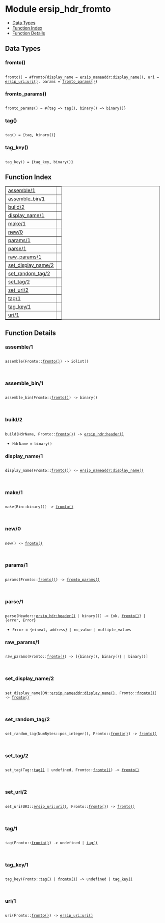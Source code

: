 

# Module ersip_hdr_fromto #
* [Data Types](#types)
* [Function Index](#index)
* [Function Details](#functions)

<a name="types"></a>

## Data Types ##




### <a name="type-fromto">fromto()</a> ###


<pre><code>
fromto() = #fromto{display_name = <a href="ersip_nameaddr.md#type-display_name">ersip_nameaddr:display_name()</a>, uri = <a href="ersip_uri.md#type-uri">ersip_uri:uri()</a>, params = <a href="#type-fromto_params">fromto_params()</a>}
</code></pre>




### <a name="type-fromto_params">fromto_params()</a> ###


<pre><code>
fromto_params() = #{tag =&gt; <a href="#type-tag">tag()</a>, binary() =&gt; binary()}
</code></pre>




### <a name="type-tag">tag()</a> ###


<pre><code>
tag() = {tag, binary()}
</code></pre>




### <a name="type-tag_key">tag_key()</a> ###


<pre><code>
tag_key() = {tag_key, binary()}
</code></pre>

<a name="index"></a>

## Function Index ##


<table width="100%" border="1" cellspacing="0" cellpadding="2" summary="function index"><tr><td valign="top"><a href="#assemble-1">assemble/1</a></td><td></td></tr><tr><td valign="top"><a href="#assemble_bin-1">assemble_bin/1</a></td><td></td></tr><tr><td valign="top"><a href="#build-2">build/2</a></td><td></td></tr><tr><td valign="top"><a href="#display_name-1">display_name/1</a></td><td></td></tr><tr><td valign="top"><a href="#make-1">make/1</a></td><td></td></tr><tr><td valign="top"><a href="#new-0">new/0</a></td><td></td></tr><tr><td valign="top"><a href="#params-1">params/1</a></td><td></td></tr><tr><td valign="top"><a href="#parse-1">parse/1</a></td><td></td></tr><tr><td valign="top"><a href="#raw_params-1">raw_params/1</a></td><td></td></tr><tr><td valign="top"><a href="#set_display_name-2">set_display_name/2</a></td><td></td></tr><tr><td valign="top"><a href="#set_random_tag-2">set_random_tag/2</a></td><td></td></tr><tr><td valign="top"><a href="#set_tag-2">set_tag/2</a></td><td></td></tr><tr><td valign="top"><a href="#set_uri-2">set_uri/2</a></td><td></td></tr><tr><td valign="top"><a href="#tag-1">tag/1</a></td><td></td></tr><tr><td valign="top"><a href="#tag_key-1">tag_key/1</a></td><td></td></tr><tr><td valign="top"><a href="#uri-1">uri/1</a></td><td></td></tr></table>


<a name="functions"></a>

## Function Details ##

<a name="assemble-1"></a>

### assemble/1 ###

<pre><code>
assemble(Fromto::<a href="#type-fromto">fromto()</a>) -&gt; iolist()
</code></pre>
<br />

<a name="assemble_bin-1"></a>

### assemble_bin/1 ###

<pre><code>
assemble_bin(Fromto::<a href="#type-fromto">fromto()</a>) -&gt; binary()
</code></pre>
<br />

<a name="build-2"></a>

### build/2 ###

<pre><code>
build(HdrName, Fromto::<a href="#type-fromto">fromto()</a>) -&gt; <a href="ersip_hdr.md#type-header">ersip_hdr:header()</a>
</code></pre>

<ul class="definitions"><li><code>HdrName = binary()</code></li></ul>

<a name="display_name-1"></a>

### display_name/1 ###

<pre><code>
display_name(Fromto::<a href="#type-fromto">fromto()</a>) -&gt; <a href="ersip_nameaddr.md#type-display_name">ersip_nameaddr:display_name()</a>
</code></pre>
<br />

<a name="make-1"></a>

### make/1 ###

<pre><code>
make(Bin::binary()) -&gt; <a href="#type-fromto">fromto()</a>
</code></pre>
<br />

<a name="new-0"></a>

### new/0 ###

<pre><code>
new() -&gt; <a href="#type-fromto">fromto()</a>
</code></pre>
<br />

<a name="params-1"></a>

### params/1 ###

<pre><code>
params(Fromto::<a href="#type-fromto">fromto()</a>) -&gt; <a href="#type-fromto_params">fromto_params()</a>
</code></pre>
<br />

<a name="parse-1"></a>

### parse/1 ###

<pre><code>
parse(Header::<a href="ersip_hdr.md#type-header">ersip_hdr:header()</a> | binary()) -&gt; {ok, <a href="#type-fromto">fromto()</a>} | {error, Error}
</code></pre>

<ul class="definitions"><li><code>Error = {einval, address} | no_value | multiple_values</code></li></ul>

<a name="raw_params-1"></a>

### raw_params/1 ###

<pre><code>
raw_params(Fromto::<a href="#type-fromto">fromto()</a>) -&gt; [{binary(), binary()} | binary()]
</code></pre>
<br />

<a name="set_display_name-2"></a>

### set_display_name/2 ###

<pre><code>
set_display_name(DN::<a href="ersip_nameaddr.md#type-display_name">ersip_nameaddr:display_name()</a>, Fromto::<a href="#type-fromto">fromto()</a>) -&gt; <a href="#type-fromto">fromto()</a>
</code></pre>
<br />

<a name="set_random_tag-2"></a>

### set_random_tag/2 ###

<pre><code>
set_random_tag(NumBytes::pos_integer(), Fromto::<a href="#type-fromto">fromto()</a>) -&gt; <a href="#type-fromto">fromto()</a>
</code></pre>
<br />

<a name="set_tag-2"></a>

### set_tag/2 ###

<pre><code>
set_tag(Tag::<a href="#type-tag">tag()</a> | undefined, Fromto::<a href="#type-fromto">fromto()</a>) -&gt; <a href="#type-fromto">fromto()</a>
</code></pre>
<br />

<a name="set_uri-2"></a>

### set_uri/2 ###

<pre><code>
set_uri(URI::<a href="ersip_uri.md#type-uri">ersip_uri:uri()</a>, Fromto::<a href="#type-fromto">fromto()</a>) -&gt; <a href="#type-fromto">fromto()</a>
</code></pre>
<br />

<a name="tag-1"></a>

### tag/1 ###

<pre><code>
tag(Fromto::<a href="#type-fromto">fromto()</a>) -&gt; undefined | <a href="#type-tag">tag()</a>
</code></pre>
<br />

<a name="tag_key-1"></a>

### tag_key/1 ###

<pre><code>
tag_key(Fromto::<a href="#type-tag">tag()</a> | <a href="#type-fromto">fromto()</a>) -&gt; undefined | <a href="#type-tag_key">tag_key()</a>
</code></pre>
<br />

<a name="uri-1"></a>

### uri/1 ###

<pre><code>
uri(Fromto::<a href="#type-fromto">fromto()</a>) -&gt; <a href="ersip_uri.md#type-uri">ersip_uri:uri()</a>
</code></pre>
<br />

